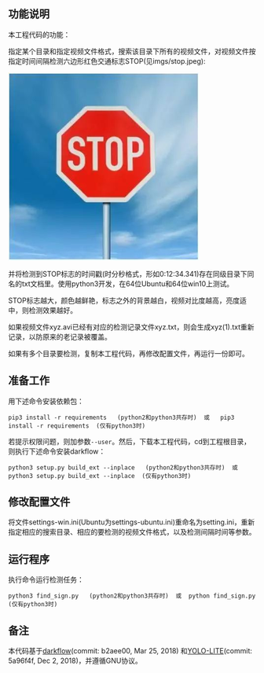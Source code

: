 ## 功能说明

本工程代码的功能：

指定某个目录和指定视频文件格式，搜索该目录下所有的视频文件，对视频文件按指定时间间隔检测六边形红色交通标志STOP(见imgs/stop.jpeg):

![image](https://github.com/ZivenMan/DetectStopSign/blob/master/imgs/stop.jpeg)

并将检测到STOP标志的时间戳(时分秒格式，形如0:12:34.341)存在同级目录下同名的txt文档里。使用python3开发，在64位Ubuntu和64位win10上测试。

STOP标志越大，颜色越鲜艳，标志之外的背景越白，视频对比度越高，亮度适中，则检测效果越好。

如果视频文件xyz.avi已经有对应的检测记录文件xyz.txt，则会生成xyz(1).txt重新记录，以防原来的老记录被覆盖。

如果有多个目录要检测，复制本工程代码，再修改配置文件，再运行一份即可。

## 准备工作
用下述命令安装依赖包：
```
pip3 install -r requirements   (python2和python3共存时)  或   pip3 install -r requirements  (仅有python3时)
```
若提示权限问题，则加参数`--user`。然后，下载本工程代码，cd到工程根目录，则执行下述命令安装darkflow：
```
python3 setup.py build_ext --inplace   (python2和python3共存时)  或  python3 setup.py build_ext --inplace  (仅有python3时)
```

## 修改配置文件
将文件settings-win.ini(Ubuntu为settings-ubuntu.ini)重命名为setting.ini，重新指定相应的搜索目录、相应的要检测的视频文件格式，以及检测间隔时间等参数。

## 运行程序
执行命令运行检测任务：
```
python3 find_sign.py   (python2和python3共存时)  或  python find_sign.py  (仅有python3时)
```

## 备注
本代码基于[darkflow](https://github.com/thtrieu/darkflow)(commit: b2aee00, Mar 25, 2018)
和[YOLO-LITE](https://github.com/reu2018DL/YOLO-LITE)(commit: 5a96f4f, Dec 2, 2018)，并遵循GNU协议。
